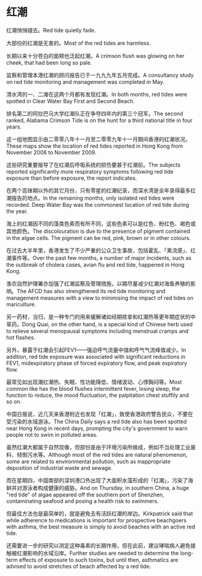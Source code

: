 # 红潮

<p><span class="chinese">红潮悄悄褪去。</span><span class="english">Red tide quietly fade.</span></p>

<p><span class="chinese">大部份的红潮是无害的。</span><span class="english">Most of the red tides are harmless.</span></p>

<p><span class="chinese">长期以来十分苍白的面颊也泛起红潮。</span><span class="english">A crimson flush was glowing on her cheek, that had been long so pale.</span></p>

<p><span class="chinese">监察和管理本港红潮的顾问报告已于一九九九年五月完成。</span><span class="english">A consultancy study on red tide monitoring and management was completed in May.</span></p>

<p><span class="chinese">清水湾的一、二滩在这两个月都有发现红潮。</span><span class="english">In both months, red tides were spotted in Clear Water Bay First and Second Beach.</span></p>

<p><span class="chinese">排名第二的阿拉巴马大学红潮队正在争夺四年内的第三个冠军。</span><span class="english">The second ranked, Alabama Crimson Tide is on the hunt for a third national title in four years.</span></p>

<p><span class="chinese">这一组地图显示由二零零八年十一月至二零零九年十一月期间香港的红潮状况。</span><span class="english">These maps show the location of red tides reported in Hong Kong from November 2008 to November 2009.</span></p>

<p><span class="chinese">这些研究重要报导了在红潮后呼吸系统的损伤要甚于红潮前。</span><span class="english">The subjects reported significantly more respiratory symptoms following red tide exposure than before exposure, the report indicates.</span></p>

<p><span class="chinese">在两个高锋期以外的其它月份，只有零星的红潮纪录，而深水湾是全年录得最多红潮报告的地点。</span><span class="english">In the remaining months, only isolated red tides were recorded. Deep Water Bay was the commonest location of red tide during the year.</span></p>

<p><span class="chinese">海上的红潮因不同的藻类色素而有所不同，这些色素可以是红色、粉红色、褐色或其他颜色。</span><span class="english">The discolouration is due to the presence of pigment contained in the algae cells. The pigment can be red, pink, brown or in other colours.</span></p>

<p><span class="chinese">在过去大半年里，香港发生了不少严重的公众卫生事故，包括霍乱、「禽流感」、红潮事件等。</span><span class="english">Over the past few months, a number of major incidents, such as the outbreak of cholera cases, avian flu and red tide, happened in Hong Kong.</span></p>

<p><span class="chinese">渔农自然护理署亦加强了红潮监察及管理措施，以期尽量减少红潮对海鱼养殖的影响。</span><span class="english">The AFCD has also strengthened its red tide monitoring and management measures with a view to minimising the impact of red tides on mariculture.</span></p>

<p><span class="chinese">另一药材，当归，是一种专门的用来缓解诸如经期痉挛和红潮热等更年期症状的中草药。</span><span class="english">Dong Quai, on the other hand, is a special kind of Chinese herb used to relieve several menopausal symptoms including menstrual cramps and hot flashes.</span></p>

<p><span class="chinese">另外，暴露于红潮会引起FEV1——强迫呼气流量中值和呼气气流峰值减少。</span><span class="english">In addition, red tide exposure was associated with significant reductions in FEV1, midexpiratory phase of forced expiratory flow, and peak expiratory flow.</span></p>

<p><span class="chinese">最常见如出现潮红潮热、失眠、性功能降低、情绪波动、心悸胸闷等。</span><span class="english">Most common like has the blood flushes intermittent fever, losing sleep, the function to reduce, the mood fluctuation, the palpitation chest stuffily and so on.</span></p>

<p><span class="chinese">中国日报说，近几天来香港附近也发现「红潮」，致使香港政府警告民众，不要在受污染的水域游泳。</span><span class="english">The China Daily says a red tide also has been spotted near Hong Kong in recent days, prompting the city's government to warn people not to swim in polluted areas.</span></p>

<p><span class="chinese">虽然红潮大都属于自然现像，但部份是由于环境污染所做成，例如不当处理工业废料、倾倒污水等。</span><span class="english">Although most of the red tides are natural phenomenon, some are related to environmental pollution, such as inappropriate deposition of industrial waste and sewage.</span></p>

<p><span class="chinese">而在星期四，中国南部的深圳港口外出现了大面积水藻形成的「红潮」，污染了海鲜并对游泳者构成健康的威胁。</span><span class="english">And on Thursday, in southern China, a huge "red tide" of algae appeared off the southern port of Shenzhen, contaminating seafood and posing a health risk to swimmers.</span></p>

<p><span class="chinese">但最佳方法也是最简单的，就是避免去有活跃红潮的岸边。</span><span class="english">Kirkpatrick said that while adherence to medications is important for prospective beachgoers with asthma, the best measure is simply to avoid beaches with an active red tide.</span></p>

<p><span class="chinese">还需要进一步的研究以测定这种毒素的长期作用，但在此前，建议哮喘病人避免接触被红潮影响的水域沿岸。</span><span class="english">Further studies are needed to determine the long-term effects of exposure to such toxins, but until then, asthmatics are advised to avoid stretches of beach affected by a red tide.</span></p>

